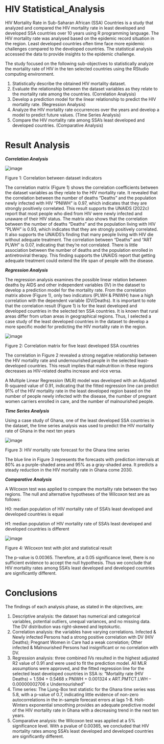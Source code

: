 # HIV Statistical_Analysis
HIV Mortality Rate in Sub-Saharan African (SSA) Countries is a study that analyzed and compared the HIV mortality rate in least developed and developed SSA 
countries over 10 years using R programming language.
	The HIV mortality rate was analysed based on the epidemic record situation in the region. Least developed countries often time face more epidemic
	challenges compared to the developed countries. The statistical analysis accessed the data to provide insights to the epidemic challenge.

The study focused on the following sub-objectives to statistically analyze the mortality rate of HIV in the ten selected countries using the RStudio
computing environment.

1. Statistically describe the obtained HIV mortality dataset.
2. Evaluate the relationship between the dataset variables as they relate to the mortality rate among the countries. (Correlation Analysis)
3. Develop a prediction model for the linear relationship to predict the HIV mortality rate. (Regression Analysis)
4. Analyze the HIV mortality rate occurrences over the years and develop a model to predict future values. (Time Series Analysis)
5. Compare the HIV mortality rate among SSA’s least developed and developed countries. (Comparative Analysis)
# Result Analysis
_**Correlation Analysis**_

![image](https://github.com/m33nm/Statistical_Analysis/assets/54365936/925cc6ed-9f29-4648-9f58-3368c87a06e5)

Figure 1: Correlation between dataset indicators

The correlation matrix (Figure 1) shows the correlation coefficients between the dataset variables
as they relate to the HIV mortality rate. It revealed that the correlation between the number of
deaths “Deaths” and the population newly infected with HIV “PNIWH” is 0.97, which indicates
that they are strongly positively correlated. This result supports the UNAIDS (2022c) report that
most people who died from HIV were newly infected and unaware of their HIV status. The matrix
also shows that the correlation between the number of deaths “Deaths” and the population living
with HIV “PLWH” is 0.93, which indicates that they are strongly positively correlated. It also
supports the UNAIDS’s finding that many people living with HIV die without adequate treatment. The correlation between
“Deaths” and “ART PLWH” is 0.07, indicating that they’re not correlated. There is little association
between the number of deaths and the population enrolled in antiretroviral therapy. This finding
supports the UNAIDS report that getting adequate treatment could extend the life span of people
with the disease.


_**Regression Analysis**_

The regression analysis examines the possible linear relation between deaths by AIDS and other
independent variables (IV) in the dataset to develop a prediction model for the mortality rate.
From the correlation matrix above (Figure 1), only two indicators (PLWH & PNIWH) have a high
correlation with the dependent variable (DV/Deaths). It is important to note that the correlation
result (Figure 1) is for the least developed and developed countries in the selected ten SSA
countries.
It is known that rural areas differ from urban areas in geographical regions. Thus, I selected a case
study of the least developed countries in the dataset to develop a more specific model for
predicting the HIV mortality rate in the region.

![image](https://github.com/m33nm/Statistical_Analysis/assets/54365936/e211f17c-53b0-48c9-b1ea-25714e3bf0cc)

Figure 2: Correlation matrix for five least developed SSA countries

The correlation in Figure 2 revealed a strong negative relationship between the HIV mortality
rate and undernourished people in the selected least-developed countries. This result implies
that malnutrition in these regions decreases as HIV-related deaths increase and vice versa. 

A Multiple Linear Regression (MLR) model was developed with an Adjusted R-squared value of 0.91, indicating that the fitted regression line can predict 91% of the HIV
mortality rate in the least developed region based on the number of people newly infected with the disease, the number of
pregnant women carriers enrolled in care, and the number of malnourished people.


_**Time Series Analysis**_

Using a case study of Ghana, one of the least developed SSA countries in the dataset, the time series
analysis was used to predict the HIV mortality rate of Ghana in the next ten years

![image](https://github.com/m33nm/Statistical_Analysis/assets/54365936/82bca524-4937-4862-b334-22cb7406292c)

Figure 3: HIV mortality rate forecast for the Ghana time series

The blue line in Figure 3 represents the forecasts with prediction intervals at 80% as
a purple-shaded area and 95% as a gray-shaded area. It predicts a steady reduction in the HIV
mortality rate in Ghana come 2030.

_**Comparative Analysis**_

A Wilcoxon test was applied to compare the mortality rate between the two regions. The null and alternative hypotheses of the Wilcoxon test are as follows:

H0: median population of HIV mortality rate of SSA’s least developed and developed countries is
equal

H1: median population of HIV mortality rate of SSA’s least developed and developed countries is
different

![image](https://github.com/m33nm/Statistical_Analysis/assets/54365936/6ca2aa3f-579b-4717-9bce-9cba1e1dc6a2)

Figure 4: Wilcoxon test with plot and statistical result

The p-value is 0.00365. Therefore, at a 0.05 significance level, there is no sufficient evidence to
accept the null hypothesis. Thus we conclude that HIV mortality rates among SSA’s least
developed and developed countries are significantly different.

# Conclusions
The findings of each analysis phase, as stated in the objectives, are:
1. Descriptive analysis: the dataset has numerical and categorical variables, potential
outliers, unequal variances, and no missing data. The DV distribution was right-skewed
and leptokurtic.
2. Correlation analysis: the variables have varying correlations. Infected & Newly infected
Persons had a strong positive correlation with DV (HIV Deaths); Pregnant Women in Care
had a weak correlation; Other infected & Malnourished Persons had insignificant or no
correlation with DV.
3. Regression analysis: three combined IVs resulted in the highest adjusted R2 value of 0.91
and were used to fit the prediction model. All MLR assumptions were approved, and the
fitted regression line for the selected least developed countries in SSA is: “Mortality rate
(HIV Deaths) = 1.594 + 0.5468 x PNIWH + 0.001324 x ART.PMTCT.LWH – 0.00000002706
x Undernourished”
4. Time series: The Ljung-Box test statistic for the Ghana time series was 5.8, with a p-value
of 0.7, indicating little evidence of non-zero autocorrelations in the in-sample forecast
errors at lags 1-8. Holt-Winters exponential smoothing provides an adequate predictive
model of the HIV mortality rate in Ghana with a decreasing trend in the next ten years.
5. Comparative analysis: the Wilcoxon test was applied at a 5% significance level. With a pvalue
of 0.00365, we concluded that HIV mortality rates among SSA’s least developed and
developed countries are significantly different.
